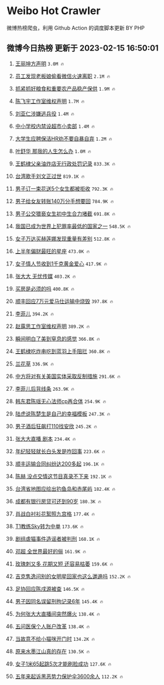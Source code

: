 # Weibo Hot Crawler 



微博热榜爬虫，利用 Github Action 的调度脚本更新 BY PHP 


## 微博今日热榜 更新于 2023-02-15 16:50:01 
1. [王丽坤方声明](https://s.weibo.com/weibo?q=%23%E7%8E%8B%E4%B8%BD%E5%9D%A4%E6%96%B9%E5%A3%B0%E6%98%8E%23&t=31&band_rank=1&Refer=top) `3.0M 🔥` 

1. [员工发现老板娘偷看微信火速离职](https://s.weibo.com/weibo?q=%23%E5%91%98%E5%B7%A5%E5%8F%91%E7%8E%B0%E8%80%81%E6%9D%BF%E5%A8%98%E5%81%B7%E7%9C%8B%E5%BE%AE%E4%BF%A1%E7%81%AB%E9%80%9F%E7%A6%BB%E8%81%8C%23&t=31&band_rank=2&Refer=top) `2.1M 🔥` 

1. [抓紧抓好粮食和重要农产品稳产保供](https://s.weibo.com/weibo?q=%23%E6%8A%93%E7%B4%A7%E6%8A%93%E5%A5%BD%E7%B2%AE%E9%A3%9F%E5%92%8C%E9%87%8D%E8%A6%81%E5%86%9C%E4%BA%A7%E5%93%81%E7%A8%B3%E4%BA%A7%E4%BF%9D%E4%BE%9B%23&t=31&band_rank=3&Refer=top) `1.9M 🔥` 

1. [陈飞宇工作室维权声明](https://s.weibo.com/weibo?q=%23%E9%99%88%E9%A3%9E%E5%AE%87%E5%B7%A5%E4%BD%9C%E5%AE%A4%E7%BB%B4%E6%9D%83%E5%A3%B0%E6%98%8E%23&t=31&band_rank=4&Refer=top) `1.7M 🔥` 

1. [刘亚仁涉嫌逃兵役](https://s.weibo.com/weibo?q=%23%E5%88%98%E4%BA%9A%E4%BB%81%E6%B6%89%E5%AB%8C%E9%80%83%E5%85%B5%E5%BD%B9%23&t=31&band_rank=5&Refer=top) `1.4M 🔥` 

1. [中小学校内禁设超市小卖部](https://s.weibo.com/weibo?q=%23%E4%B8%AD%E5%B0%8F%E5%AD%A6%E6%A0%A1%E5%86%85%E7%A6%81%E8%AE%BE%E8%B6%85%E5%B8%82%E5%B0%8F%E5%8D%96%E9%83%A8%23&t=31&band_rank=6&Refer=top) `1.4M 🔥` 

1. [大学生应聘保洁HR劝不要自暴自弃](https://s.weibo.com/weibo?q=%23%E5%A4%A7%E5%AD%A6%E7%94%9F%E5%BA%94%E8%81%98%E4%BF%9D%E6%B4%81HR%E5%8A%9D%E4%B8%8D%E8%A6%81%E8%87%AA%E6%9A%B4%E8%87%AA%E5%BC%83%23&t=31&band_rank=7&Refer=top) `1.2M 🔥` 

1. [叶舒华 那我的人生怎么办](https://s.weibo.com/weibo?q=%E5%8F%B6%E8%88%92%E5%8D%8E%20%E9%82%A3%E6%88%91%E7%9A%84%E4%BA%BA%E7%94%9F%E6%80%8E%E4%B9%88%E5%8A%9E&t=31&band_rank=8&Refer=top) `1.0M 🔥` 

1. [王鹤棣父亲油炸店无行政处罚记录](https://s.weibo.com/weibo?q=%23%E7%8E%8B%E9%B9%A4%E6%A3%A3%E7%88%B6%E4%BA%B2%E6%B2%B9%E7%82%B8%E5%BA%97%E6%97%A0%E8%A1%8C%E6%94%BF%E5%A4%84%E7%BD%9A%E8%AE%B0%E5%BD%95%23&t=31&band_rank=9&Refer=top) `833.3K 🔥` 

1. [台湾歌手刘文正过世](https://s.weibo.com/weibo?q=%23%E5%8F%B0%E6%B9%BE%E6%AD%8C%E6%89%8B%E5%88%98%E6%96%87%E6%AD%A3%E8%BF%87%E4%B8%96%23&t=31&band_rank=10&Refer=top) `819.1K 🔥` 

1. [男子订一束花送5个女生都被拒收](https://s.weibo.com/weibo?q=%23%E7%94%B7%E5%AD%90%E8%AE%A2%E4%B8%80%E6%9D%9F%E8%8A%B1%E9%80%815%E4%B8%AA%E5%A5%B3%E7%94%9F%E9%83%BD%E8%A2%AB%E6%8B%92%E6%94%B6%23&t=31&band_rank=11&Refer=top) `792.3K 🔥` 

1. [男子给女友转账140万分手想要回](https://s.weibo.com/weibo?q=%23%E7%94%B7%E5%AD%90%E7%BB%99%E5%A5%B3%E5%8F%8B%E8%BD%AC%E8%B4%A6140%E4%B8%87%E5%88%86%E6%89%8B%E6%83%B3%E8%A6%81%E5%9B%9E%23&t=31&band_rank=12&Refer=top) `784.9K 🔥` 

1. [男子公交猥亵女生初中生合力堵截](https://s.weibo.com/weibo?q=%23%E7%94%B7%E5%AD%90%E5%85%AC%E4%BA%A4%E7%8C%A5%E4%BA%B5%E5%A5%B3%E7%94%9F%E5%88%9D%E4%B8%AD%E7%94%9F%E5%90%88%E5%8A%9B%E5%A0%B5%E6%88%AA%23&t=31&band_rank=13&Refer=top) `691.8K 🔥` 

1. [我国已成为世界上犯罪率最低的国家之一](https://s.weibo.com/weibo?q=%23%E6%88%91%E5%9B%BD%E5%B7%B2%E6%88%90%E4%B8%BA%E4%B8%96%E7%95%8C%E4%B8%8A%E7%8A%AF%E7%BD%AA%E7%8E%87%E6%9C%80%E4%BD%8E%E7%9A%84%E5%9B%BD%E5%AE%B6%E4%B9%8B%E4%B8%80%23&t=31&band_rank=14&Refer=top) `548.5K 🔥` 

1. [女子万达买赫莲娜发现重量有差别](https://s.weibo.com/weibo?q=%23%E5%A5%B3%E5%AD%90%E4%B8%87%E8%BE%BE%E4%B9%B0%E8%B5%AB%E8%8E%B2%E5%A8%9C%E5%8F%91%E7%8E%B0%E9%87%8D%E9%87%8F%E6%9C%89%E5%B7%AE%E5%88%AB%23&t=31&band_rank=15&Refer=top) `512.8K 🔥` 

1. [上半年偏财最旺的星座](https://s.weibo.com/weibo?q=%23%E4%B8%8A%E5%8D%8A%E5%B9%B4%E5%81%8F%E8%B4%A2%E6%9C%80%E6%97%BA%E7%9A%84%E6%98%9F%E5%BA%A7%23&t=31&band_rank=16&Refer=top) `473.0K 🔥` 

1. [女子情人节收到1千克黄金爱心](https://s.weibo.com/weibo?q=%23%E5%A5%B3%E5%AD%90%E6%83%85%E4%BA%BA%E8%8A%82%E6%94%B6%E5%88%B01%E5%8D%83%E5%85%8B%E9%BB%84%E9%87%91%E7%88%B1%E5%BF%83%23&t=31&band_rank=17&Refer=top) `417.9K 🔥` 

1. [张大大 无忧传媒](https://s.weibo.com/weibo?q=%E5%BC%A0%E5%A4%A7%E5%A4%A7%20%E6%97%A0%E5%BF%A7%E4%BC%A0%E5%AA%92&t=31&band_rank=18&Refer=top) `403.2K 🔥` 

1. [买房是必须的吗](https://s.weibo.com/weibo?q=%23%E4%B9%B0%E6%88%BF%E6%98%AF%E5%BF%85%E9%A1%BB%E7%9A%84%E5%90%97%23&t=31&band_rank=19&Refer=top) `400.8K 🔥` 

1. [顺丰回应7万元爱马仕运输中烧毁](https://s.weibo.com/weibo?q=%23%E9%A1%BA%E4%B8%B0%E5%9B%9E%E5%BA%947%E4%B8%87%E5%85%83%E7%88%B1%E9%A9%AC%E4%BB%95%E8%BF%90%E8%BE%93%E4%B8%AD%E7%83%A7%E6%AF%81%23&t=31&band_rank=20&Refer=top) `397.8K 🔥` 

1. [李菲儿](https://s.weibo.com/weibo?q=%E6%9D%8E%E8%8F%B2%E5%84%BF&t=31&band_rank=21&Refer=top) `394.2K 🔥` 

1. [赵露思工作室维权声明](https://s.weibo.com/weibo?q=%23%E8%B5%B5%E9%9C%B2%E6%80%9D%E5%B7%A5%E4%BD%9C%E5%AE%A4%E7%BB%B4%E6%9D%83%E5%A3%B0%E6%98%8E%23&t=31&band_rank=22&Refer=top) `389.2K 🔥` 

1. [瞬间明白了美到窒息的感觉](https://s.weibo.com/weibo?q=%23%E7%9E%AC%E9%97%B4%E6%98%8E%E7%99%BD%E4%BA%86%E7%BE%8E%E5%88%B0%E7%AA%92%E6%81%AF%E7%9A%84%E6%84%9F%E8%A7%89%23&t=31&band_rank=23&Refer=top) `366.8K 🔥` 

1. [王鹤棣吃炸串吃到蓝羽上手阻拦](https://s.weibo.com/weibo?q=%23%E7%8E%8B%E9%B9%A4%E6%A3%A3%E5%90%83%E7%82%B8%E4%B8%B2%E5%90%83%E5%88%B0%E8%93%9D%E7%BE%BD%E4%B8%8A%E6%89%8B%E9%98%BB%E6%8B%A6%23&t=31&band_rank=24&Refer=top) `360.8K 🔥` 

1. [兰花草](https://s.weibo.com/weibo?q=%E5%85%B0%E8%8A%B1%E8%8D%89&t=31&band_rank=25&Refer=top) `336.9K 🔥` 

1. [中方将对有关美国实体采取反制措施](https://s.weibo.com/weibo?q=%23%E4%B8%AD%E6%96%B9%E5%B0%86%E5%AF%B9%E6%9C%89%E5%85%B3%E7%BE%8E%E5%9B%BD%E5%AE%9E%E4%BD%93%E9%87%87%E5%8F%96%E5%8F%8D%E5%88%B6%E6%8E%AA%E6%96%BD%23&t=31&band_rank=26&Refer=top) `291.6K 🔥` 

1. [李菲儿后背线条](https://s.weibo.com/weibo?q=%23%E6%9D%8E%E8%8F%B2%E5%84%BF%E5%90%8E%E8%83%8C%E7%BA%BF%E6%9D%A1%23&t=31&band_rank=27&Refer=top) `263.9K 🔥` 

1. [韩东君陈瑶无心法师cp再合体](https://s.weibo.com/weibo?q=%23%E9%9F%A9%E4%B8%9C%E5%90%9B%E9%99%88%E7%91%B6%E6%97%A0%E5%BF%83%E6%B3%95%E5%B8%88cp%E5%86%8D%E5%90%88%E4%BD%93%23&t=31&band_rank=28&Refer=top) `254.9K 🔥` 

1. [陆虎说陈楚生是自己的幸福模板](https://s.weibo.com/weibo?q=%23%E9%99%86%E8%99%8E%E8%AF%B4%E9%99%88%E6%A5%9A%E7%94%9F%E6%98%AF%E8%87%AA%E5%B7%B1%E7%9A%84%E5%B9%B8%E7%A6%8F%E6%A8%A1%E6%9D%BF%23&t=31&band_rank=29&Refer=top) `247.3K 🔥` 

1. [男子酒后狂飙打110找安欣](https://s.weibo.com/weibo?q=%23%E7%94%B7%E5%AD%90%E9%85%92%E5%90%8E%E7%8B%82%E9%A3%99%E6%89%93110%E6%89%BE%E5%AE%89%E6%AC%A3%23&t=31&band_rank=30&Refer=top) `245.2K 🔥` 

1. [张大大直播 剧本](https://s.weibo.com/weibo?q=%E5%BC%A0%E5%A4%A7%E5%A4%A7%E7%9B%B4%E6%92%AD%20%E5%89%A7%E6%9C%AC&t=31&band_rank=31&Refer=top) `234.4K 🔥` 

1. [年纪轻轻就长白头发是咋回事](https://s.weibo.com/weibo?q=%23%E5%B9%B4%E7%BA%AA%E8%BD%BB%E8%BD%BB%E5%B0%B1%E9%95%BF%E7%99%BD%E5%A4%B4%E5%8F%91%E6%98%AF%E5%92%8B%E5%9B%9E%E4%BA%8B%23&t=31&band_rank=32&Refer=top) `223.6K 🔥` 

1. [顺丰运输合同纠纷达200多起](https://s.weibo.com/weibo?q=%23%E9%A1%BA%E4%B8%B0%E8%BF%90%E8%BE%93%E5%90%88%E5%90%8C%E7%BA%A0%E7%BA%B7%E8%BE%BE200%E5%A4%9A%E8%B5%B7%23&t=31&band_rank=33&Refer=top) `196.1K 🔥` 

1. [陈赫 没点交情这节目真录不下来](https://s.weibo.com/weibo?q=%E9%99%88%E8%B5%AB%20%E6%B2%A1%E7%82%B9%E4%BA%A4%E6%83%85%E8%BF%99%E8%8A%82%E7%9B%AE%E7%9C%9F%E5%BD%95%E4%B8%8D%E4%B8%8B%E6%9D%A5&t=31&band_rank=34&Refer=top) `192.1K 🔥` 

1. [台湾省地图应绘出钓鱼岛和赤尾屿](https://s.weibo.com/weibo?q=%23%E5%8F%B0%E6%B9%BE%E7%9C%81%E5%9C%B0%E5%9B%BE%E5%BA%94%E7%BB%98%E5%87%BA%E9%92%93%E9%B1%BC%E5%B2%9B%E5%92%8C%E8%B5%A4%E5%B0%BE%E5%B1%BF%23&t=31&band_rank=35&Refer=top) `182.4K 🔥` 

1. [成都有银行房贷可还到90岁](https://s.weibo.com/weibo?q=%23%E6%88%90%E9%83%BD%E6%9C%89%E9%93%B6%E8%A1%8C%E6%88%BF%E8%B4%B7%E5%8F%AF%E8%BF%98%E5%88%B090%E5%B2%81%23&t=31&band_rank=36&Refer=top) `180.3K 🔥` 

1. [肖战白衬衫花絮照九宫格](https://s.weibo.com/weibo?q=%23%E8%82%96%E6%88%98%E7%99%BD%E8%A1%AC%E8%A1%AB%E8%8A%B1%E7%B5%AE%E7%85%A7%E4%B9%9D%E5%AE%AB%E6%A0%BC%23&t=31&band_rank=37&Refer=top) `177.4K 🔥` 

1. [T1教练Sky转为中单](https://s.weibo.com/weibo?q=%23T1%E6%95%99%E7%BB%83Sky%E8%BD%AC%E4%B8%BA%E4%B8%AD%E5%8D%95%23&t=31&band_rank=38&Refer=top) `173.6K 🔥` 

1. [剧组虐猫事件造谣者被判刑](https://s.weibo.com/weibo?q=%23%E5%89%A7%E7%BB%84%E8%99%90%E7%8C%AB%E4%BA%8B%E4%BB%B6%E9%80%A0%E8%B0%A3%E8%80%85%E8%A2%AB%E5%88%A4%E5%88%91%23&t=31&band_rank=39&Refer=top) `168.1K 🔥` 

1. [邓超 全世界最好的俪](https://s.weibo.com/weibo?q=%E9%82%93%E8%B6%85%20%E5%85%A8%E4%B8%96%E7%95%8C%E6%9C%80%E5%A5%BD%E7%9A%84%E4%BF%AA&t=31&band_rank=40&Refer=top) `161.9K 🔥` 

1. [玫瑰刺又多 花期又短 还容易枯萎](https://s.weibo.com/weibo?q=%E7%8E%AB%E7%91%B0%E5%88%BA%E5%8F%88%E5%A4%9A%20%E8%8A%B1%E6%9C%9F%E5%8F%88%E7%9F%AD%20%E8%BF%98%E5%AE%B9%E6%98%93%E6%9E%AF%E8%90%8E&t=31&band_rank=41&Refer=top) `159.6K 🔥` 

1. [吉克隽逸问别的女明星回家也这么邋遢吗](https://s.weibo.com/weibo?q=%23%E5%90%89%E5%85%8B%E9%9A%BD%E9%80%B8%E9%97%AE%E5%88%AB%E7%9A%84%E5%A5%B3%E6%98%8E%E6%98%9F%E5%9B%9E%E5%AE%B6%E4%B9%9F%E8%BF%99%E4%B9%88%E9%82%8B%E9%81%A2%E5%90%97%23&t=31&band_rank=42&Refer=top) `152.2K 🔥` 

1. [足协回应陈戌源被查](https://s.weibo.com/weibo?q=%23%E8%B6%B3%E5%8D%8F%E5%9B%9E%E5%BA%94%E9%99%88%E6%88%8C%E6%BA%90%E8%A2%AB%E6%9F%A5%23&t=31&band_rank=43&Refer=top) `146.5K 🔥` 

1. [男子因同名误留刑拘记录6年](https://s.weibo.com/weibo?q=%23%E7%94%B7%E5%AD%90%E5%9B%A0%E5%90%8C%E5%90%8D%E8%AF%AF%E7%95%99%E5%88%91%E6%8B%98%E8%AE%B0%E5%BD%956%E5%B9%B4%23&t=31&band_rank=44&Refer=top) `145.4K 🔥` 

1. [为何张大大直播间突然爆火](https://s.weibo.com/weibo?q=%23%E4%B8%BA%E4%BD%95%E5%BC%A0%E5%A4%A7%E5%A4%A7%E7%9B%B4%E6%92%AD%E9%97%B4%E7%AA%81%E7%84%B6%E7%88%86%E7%81%AB%23&t=31&band_rank=45&Refer=top) `138.4K 🔥` 

1. [五问医保个人账户改革](https://s.weibo.com/weibo?q=%23%E4%BA%94%E9%97%AE%E5%8C%BB%E4%BF%9D%E4%B8%AA%E4%BA%BA%E8%B4%A6%E6%88%B7%E6%94%B9%E9%9D%A9%23&t=31&band_rank=46&Refer=top) `138.4K 🔥` 

1. [当故意不给小猫咪开门时](https://s.weibo.com/weibo?q=%23%E5%BD%93%E6%95%85%E6%84%8F%E4%B8%8D%E7%BB%99%E5%B0%8F%E7%8C%AB%E5%92%AA%E5%BC%80%E9%97%A8%E6%97%B6%23&t=31&band_rank=47&Refer=top) `134.2K 🔥` 

1. [原来水墨江山真的存在](https://s.weibo.com/weibo?q=%23%E5%8E%9F%E6%9D%A5%E6%B0%B4%E5%A2%A8%E6%B1%9F%E5%B1%B1%E7%9C%9F%E7%9A%84%E5%AD%98%E5%9C%A8%23&t=31&band_rank=48&Refer=top) `130.5K 🔥` 

1. [女子1米65起跳5次才能刷脸成功](https://s.weibo.com/weibo?q=%23%E5%A5%B3%E5%AD%901%E7%B1%B365%E8%B5%B7%E8%B7%B35%E6%AC%A1%E6%89%8D%E8%83%BD%E5%88%B7%E8%84%B8%E6%88%90%E5%8A%9F%23&t=31&band_rank=49&Refer=top) `127.6K 🔥` 

1. [五年来起诉黑恶势力保护伞3600余人](https://s.weibo.com/weibo?q=%23%E4%BA%94%E5%B9%B4%E6%9D%A5%E8%B5%B7%E8%AF%89%E9%BB%91%E6%81%B6%E5%8A%BF%E5%8A%9B%E4%BF%9D%E6%8A%A4%E4%BC%9E3600%E4%BD%99%E4%BA%BA%23&t=31&band_rank=50&Refer=top) `112.2K 🔥` 

